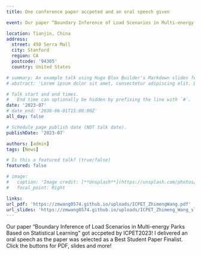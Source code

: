 ```yaml
---
title: One conference paper accpeted and an oral speech given

event: Our paper “Boundary Inference of Load Scenarios in Multi-energy Parks Based on Statistical Learning” got accpeted by ICPET2023! I delivered an oral speech as the paper was selected as a Best Student Paper Finalist. See below for PDF, slides and more!

location: Tianjin, China
address:
  street: 450 Serra Mall
  city: Stanford
  region: CA
  postcode: '94305'
  country: United States

# summary: An example talk using Hugo Blox Builder's Markdown slides feature.
# abstract: 'Lorem ipsum dolor sit amet, consectetur adipiscing elit. Duis posuere tellusac convallis placerat. Proin tincidunt magna sed ex sollicitudin condimentum. Sed ac faucibus dolor, scelerisque sollicitudin nisi. Cras purus urna, suscipit quis sapien eu, pulvinar tempor diam.'

# Talk start and end times.
#   End time can optionally be hidden by prefixing the line with `#`.
date: '2023-07'
# date_end: '2030-06-01T15:00:00Z'
all_day: false

# Schedule page publish date (NOT talk date).
publishDate: '2023-07'

authors: [admin]
tags: [News]

# Is this a featured talk? (true/false)
featured: false

# image:
#   caption: 'Image credit: [**Unsplash**](https://unsplash.com/photos/bzdhc5b3Bxs)'
#   focal_point: Right

links:
url_pdf: 'https://zmwang0574.github.io/uploads/ICPET_ZhimengWang.pdf'
url_slides: 'https://zmwang0574.github.io/uploads/ICPET_Zhimeng_Wang_slides.pdf'
---
```


Our paper “Boundary Inference of Load Scenarios in Multi-energy Parks Based on Statistical Learning” got accpeted by ICPET2023! I delivered an oral speech as the paper was selected as a Best Student Paper Finalist. Click the buttons for PDF, slides and more! 

<!-- {{% callout note %}}
Click on the **Slides** button above to view the built-in slides feature.
{{% /callout %}}

Slides can be added in a few ways:

- **Create** slides using Hugo Blox Builder's [_Slides_](https://docs.hugoblox.com/reference/content-types/) feature and link using `slides` parameter in the front matter of the talk file
- **Upload** an existing slide deck to `static/` and link using `url_slides` parameter in the front matter of the talk file
- **Embed** your slides (e.g. Google Slides) or presentation video on this page using [shortcodes](https://docs.hugoblox.com/reference/markdown/).

Further event details, including [page elements](https://docs.hugoblox.com/reference/markdown/) such as image galleries, can be added to the body of this page. -->
